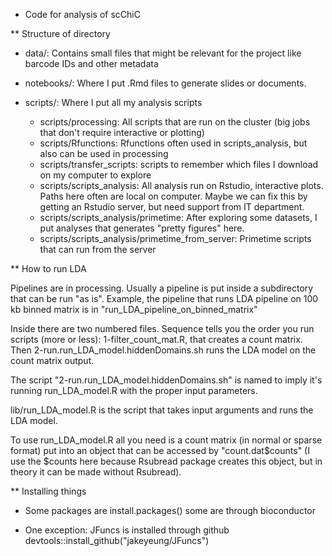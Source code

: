 * Code for analysis of scChiC

** Structure of directory

- data/: Contains small files that might be relevant for the project like barcode IDs and other metadata

- notebooks/: Where I put .Rmd files to generate slides or documents.

- scripts/: Where I put all my analysis scripts
    - scripts/processing: All scripts that are run on the cluster (big jobs that don't require interactive or plotting)
    - scripts/Rfunctions: Rfunctions often used in scripts_analysis, but also can be used in processing
    - scripts/transfer_scripts: scripts to remember which files I download on my computer to explore
    - scripts/scripts_analysis: All analysis run on Rstudio, interactive plots. Paths here often are local on computer. Maybe we can fix this by getting an Rstudio server, but need support from IT department.
    - scripts/scripts_analysis/primetime: After exploring some datasets, I put analyses that generates "pretty figures" here.
    - scripts/scripts_analysis/primetime_from_server: Primetime scripts that can run from the server 

** How to run LDA

Pipelines are in processing. Usually a pipeline is put inside a subdirectory that can be run "as is". Example, the pipeline that runs LDA pipeline on 100 kb binned matrix is in "run_LDA_pipeline_on_binned_matrix"

Inside there are two numbered files. Sequence tells you the order you run scripts (more or less): 1-filter_count_mat.R, that creates a count matrix. Then 2-run.run_LDA_model.hiddenDomains.sh runs the LDA model on the count matrix output. 

The script "2-run.run_LDA_model.hiddenDomains.sh" is named to imply it's running run_LDA_model.R with the proper input parameters.

lib/run_LDA_model.R is the script that takes input arguments and runs the LDA model. 

To use run_LDA_model.R all you need is a count matrix (in normal or sparse format) put into an object that can be accessed by "count.dat$counts" (I use the $counts here because Rsubread package creates this object, but in theory it can be made without Rsubread). 


** Installing things

- Some packages are install.packages() some are through bioconductor

- One exception: JFuncs is installed through github devtools::install_github("jakeyeung/JFuncs")
